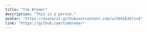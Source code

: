 ```yaml
---
title: "Tim Bremer"
description: "This is a person."
avatar: "https://avatars1.githubusercontent.com/u/5941636?v=4"
link: "https://github.com/timbremer"
---
```

